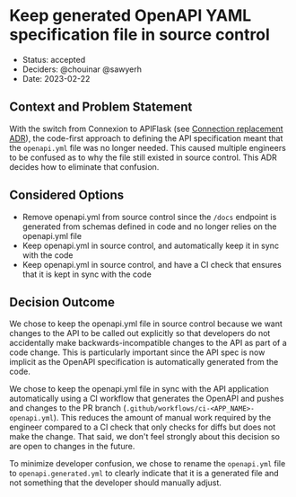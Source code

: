 # Keep generated OpenAPI YAML specification file in source control

- Status: accepted
- Deciders: @chouinar @sawyerh
- Date: 2023-02-22

## Context and Problem Statement

With the switch from Connexion to APIFlask (see [Connection replacement ADR](./0001-connexion-replacement.md)), the code-first approach to defining the API specification meant that the `openapi.yml` file was no longer needed. This caused multiple engineers to be confused as to why the file still existed in source control. This ADR decides how to eliminate that confusion.

## Considered Options

- Remove openapi.yml from source control since the `/docs` endpoint is generated from schemas defined in code and no longer relies on the openapi.yml file
- Keep openapi.yml in source control, and automatically keep it in sync with the code
- Keep openapi.yml in source control, and have a CI check that ensures that it is kept in sync with the code

## Decision Outcome

We chose to keep the openapi.yml file in source control because we want changes to the API to be called out explicitly so that developers do not accidentally make backwards-incompatible changes to the API as part of a code change. This is particularly important since the API spec is now implicit as the OpenAPI specification is automatically generated from the code.

We chose to keep the openapi.yml file in sync with the API application automatically using a CI workflow that generates the OpenAPI and pushes and changes to the PR branch (`.github/workflows/ci-<APP_NAME>-openapi.yml`). This reduces the amount of manual work required by the engineer compared to a CI check that only checks for diffs but does not make the change. That said, we don't feel strongly about this decision so are open to changes in the future.

To minimize developer confusion, we chose to rename the `openapi.yml` file to `openapi.generated.yml` to clearly indicate that it is a generated file and not something that the developer should manually adjust.
